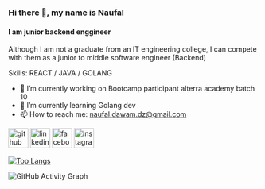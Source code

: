 ### Hi there 👋, my name is Naufal
#### I am junior backend enggineer
Although I am not a graduate from an IT engineering college, I can compete with them as a junior to middle software engineer (Backend)

Skills: REACT / JAVA / GOLANG

- 🔭 I’m currently working on Bootcamp participant alterra academy batch 10 
- 🌱 I’m currently learning Golang dev 
- 📫 How to reach me: naufal.dawam.dz@gmail.com 


[<img src='https://cdn.jsdelivr.net/npm/simple-icons@3.0.1/icons/github.svg' alt='github' height='40'>](https://github.com/naufaldawam)  [<img src='https://cdn.jsdelivr.net/npm/simple-icons@3.0.1/icons/linkedin.svg' alt='linkedin' height='40'>](https://www.linkedin.com/in/naufal-dawam-dzikrillah-920168170//)  [<img src='https://cdn.jsdelivr.net/npm/simple-icons@3.0.1/icons/facebook.svg' alt='facebook' height='40'>](https://www.facebook.com/naufal.manar)  [<img src='https://cdn.jsdelivr.net/npm/simple-icons@3.0.1/icons/instagram.svg' alt='instagram' height='40'>](https://www.instagram.com/naufalddz/)  

[![Top Langs](https://github-readme-stats.vercel.app/api/top-langs/?username=naufaldawam)](https://github.com/anuraghazra/github-readme-stats)

![GitHub Activity Graph](https://activity-graph.herokuapp.com/graph?username=naufaldawam)  

